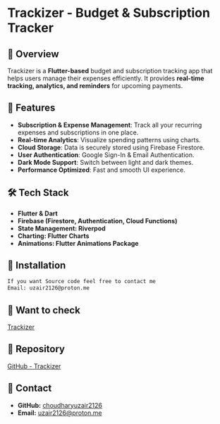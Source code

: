 # Trackizer - Budget & Subscription Tracker

## 📌 Overview
Trackizer is a **Flutter-based** budget and subscription tracking app that helps users manage their expenses efficiently. It provides **real-time tracking, analytics, and reminders** for upcoming payments.

## 🚀 Features
- **Subscription & Expense Management**: Track all your recurring expenses and subscriptions in one place.
- **Real-time Analytics**: Visualize spending patterns using charts.
- **Cloud Storage**: Data is securely stored using Firebase Firestore.
- **User Authentication**: Google Sign-In & Email Authentication.
- **Dark Mode Support**: Switch between light and dark themes.
- **Performance Optimized**: Fast and smooth UI experience.

## 🛠 Tech Stack
- **Flutter & Dart**
- **Firebase (Firestore, Authentication, Cloud Functions)**
- **State Management: Riverpod**
- **Charting: Flutter Charts**
- **Animations: Flutter Animations Package**

## 🔧 Installation
```sh
If you want Source code feel free to contact me
Email: uzair2126@proton.me
```
## 🔗 Want to check 
[Trackizer](https://m-uzair-portfolio.vercel.app/)
## 🔗 Repository
[GitHub - Trackizer](https://github.com/choudharyuzair2126/trackizer-)

## 📢 Contact
- **GitHub:** [choudharyuzair2126](https://github.com/choudharyuzair2126)
- **Email:** [uzair2126@proton.me](uzair2126@proton.me)
